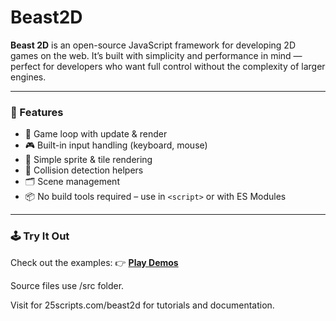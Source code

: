 # Beast2D

**Beast 2D** is an open-source JavaScript framework for developing 2D games on the web. It’s built with simplicity and performance in mind — perfect for developers who want full control without the complexity of larger engines.

---

### 🚀 Features
- 🔁 Game loop with update & render
- 🎮 Built-in input handling (keyboard, mouse)
- 🎨 Simple sprite & tile rendering
- 🧠 Collision detection helpers
- 🗂️ Scene management
- 📦 No build tools required – use in `<script>` or with ES Modules

---

### 🕹️ Try It Out
Check out the examples:
👉 [**Play Demos**](https://25scripts.com/beast2d/examples)

Source files use /src folder.

Visit for 25scripts.com/beast2d  for tutorials and documentation.
